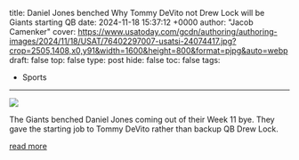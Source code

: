 title: Daniel Jones benched Why Tommy DeVito not Drew Lock will be Giants starting QB
date: 2024-11-18 15:37:12 +0000
author: "Jacob Camenker"
cover: https://www.usatoday.com/gcdn/authoring/authoring-images/2024/11/18/USAT/76402297007-usatsi-24074417.jpg?crop=2505,1408,x0,y91&width=1600&height=800&format=pjpg&auto=webp
draft: false
top: false
type: post
hide: false
toc: false
tags:
  - Sports
---

![](https://www.usatoday.com/gcdn/authoring/authoring-images/2024/11/18/USAT/76402297007-usatsi-24074417.jpg?crop=2505,1408,x0,y91&width=1600&height=800&format=pjpg&auto=webp)

The Giants benched Daniel Jones coming out of their Week 11 bye. They gave the starting job to Tommy DeVito rather than backup QB Drew Lock.

[read more](https://www.usatoday.com/story/sports/nfl/2024/11/18/tommy-devito-drew-lock-giants-qb-benched-daniel-jones/76400583007/)

